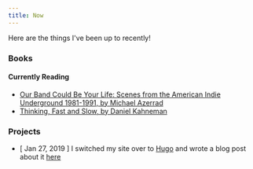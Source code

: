 ```yaml
---
title: Now
---
```


Here are the things I've been up to recently!

### Books

#### Currently Reading
* [Our Band Could Be Your Life: Scenes from the American Indie Underground 1981-1991, by Michael Azerrad](https://www.amazon.com/dp/0316787531/ref=cm_sw_em_r_mt_dp_U_JkHyCbX5MYAPG)
* [Thinking, Fast and Slow, by Daniel Kahneman](https://www.amazon.com/dp/0374533555/ref=cm_sw_em_r_mt_dp_U_siHyCbTJAZ0YB)

### Projects

* [ Jan 27, 2019 ] I switched my site over to [Hugo](https://gohugo.io/) and wrote a blog post about it [here](/posts/building-a-site-using-hugo)
